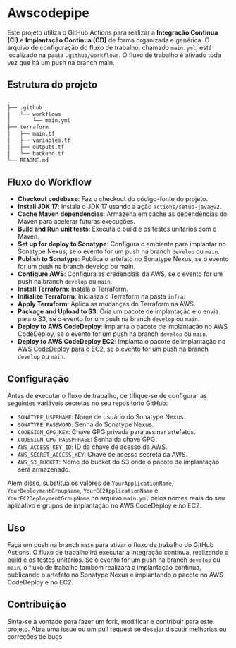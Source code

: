 # Awscodepipe

Este projeto utiliza o GitHub Actions para realizar a **Integração Contínua (CI)** e **Implantação Contínua (CD)** de forma organizada e genérica. O arquivo de configuração do fluxo de trabalho, chamado `main.yml`, está localizado na pasta `.github/workflows`. O fluxo de trabalho é ativado toda vez que há um push na branch main.


## Estrutura do projeto

```bash
.
├── .github
│   └── workflows
│       └── main.yml
├── terraform
│   ├── main.tf
│   ├── variables.tf
│   ├── outputs.tf
│   └── backend.tf
└── README.md
```

## Fluxo do Workflow

* **Checkout codebase**: Faz o checkout do código-fonte do projeto.
* **Install JDK 17**: Instala o JDK 17 usando a ação `actions/setup-java@v2`.
* **Cache Maven dependencies**: Armazena em cache as dependências do Maven para acelerar futuras execuções.
* **Build and Run unit tests**: Executa o build e os testes unitários com o Maven.
* **Set up for deploy to Sonatype**: Configura o ambiente para implantar no Sonatype Nexus, se o evento for um push na branch `develop` ou `main`.
* **Publish to Sonatype**: Publica o artefato no Sonatype Nexus, se o evento for um push na branch develop ou main.
* **Configure AWS**: Configura as credenciais da AWS, se o evento for um push na branch `develop` ou `main`.
* **Install Terraform**: Instala o Terraform.
* **Initialize Terraform**: Inicializa o Terraform na pasta `infra`.
* **Apply Terraform**: Aplica as mudanças do Terraform na AWS.
* **Package and Upload to S3**: Cria um pacote de implantação e o envia para o S3, se o evento for um push na branch `develop` ou `main`.
* **Deploy to AWS CodeDeploy**: Implanta o pacote de implantação no AWS CodeDeploy, se o evento for um push na branch `develop` ou `main`.
* **Deploy to AWS CodeDeploy EC2**: Implanta o pacote de implantação no AWS CodeDeploy para o EC2, se o evento for um push na branch `develop` ou `main`.

## Configuração

Antes de executar o fluxo de trabalho, certifique-se de configurar as seguintes variáveis secretas no seu repositório GitHub:

* `SONATYPE_USERNAME`: Nome de usuário do Sonatype Nexus.
* `SONATYPE_PASSWORD`: Senha do Sonatype Nexus.
* `CODESIGN_GPG_KEY`: Chave GPG privada para assinar artefatos.
* `CODESIGN_GPG_PASSPHRASE`: Senha da chave GPG.
* `AWS_ACCESS_KEY_ID`: ID da chave de acesso da AWS.
* `AWS_SECRET_ACCESS_KEY`: Chave de acesso secreta da AWS.
* `AWS_S3_BUCKET`: Nome do bucket do S3 onde o pacote de implantação será armazenado.

Além disso, substitua os valores de `YourApplicationName`, `YourDeploymentGroupName`, `YourEC2ApplicationName` e `YourEC2DeploymentGroupName` no arquivo `main.yml` pelos nomes reais do seu aplicativo e grupos de implantação no AWS CodeDeploy e no EC2.

## Uso

Faça um push na branch `main` para ativar o fluxo de trabalho do GitHub Actions. O fluxo de trabalho irá executar a integração contínua, realizando o build e os testes unitários. Se o evento for um push na branch `develop` ou `main`, o fluxo de trabalho também realizará a implantação contínua, publicando o artefato no Sonatype Nexus e implantando o pacote no AWS CodeDeploy e no EC2.


## Contribuição

Sinta-se à vontade para fazer um fork, modificar e contribuir para este projeto. Abra uma issue ou um pull request se desejar discutir melhorias ou correções de bugs